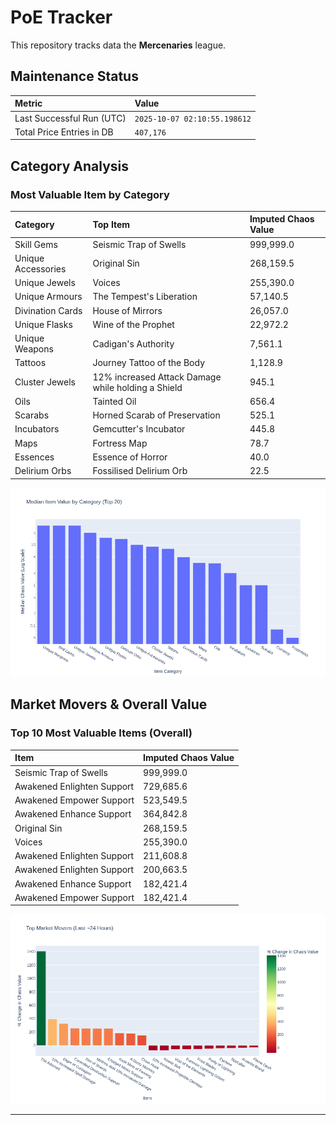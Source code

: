 # PoE Tracker

This repository tracks data the **Mercenaries** league.

## Maintenance Status

<!-- START_MAINTENANCE -->
| Metric | Value |
|:---|:---|
| Last Successful Run (UTC) | `2025-10-07 02:10:55.198612` |
| Total Price Entries in DB | `407,176` |

<!-- END_MAINTENANCE -->

## Category Analysis

<!-- START_CATEGORY_ANALYSIS -->
### Most Valuable Item by Category
| Category | Top Item | Imputed Chaos Value |
| :--- | :--- | :--- |
| Skill Gems | Seismic Trap of Swells | 999,999.0 |
| Unique Accessories | Original Sin | 268,159.5 |
| Unique Jewels | Voices | 255,390.0 |
| Unique Armours | The Tempest's Liberation | 57,140.5 |
| Divination Cards | House of Mirrors | 26,057.0 |
| Unique Flasks | Wine of the Prophet | 22,972.2 |
| Unique Weapons | Cadigan's Authority | 7,561.1 |
| Tattoos | Journey Tattoo of the Body | 1,128.9 |
| Cluster Jewels | 12% increased Attack Damage while holding a Shield | 945.1 |
| Oils | Tainted Oil | 656.4 |
| Scarabs | Horned Scarab of Preservation | 525.1 |
| Incubators | Gemcutter's Incubator | 445.8 |
| Maps | Fortress Map | 78.7 |
| Essences | Essence of Horror | 40.0 |
| Delirium Orbs | Fossilised Delirium Orb | 22.5 |


![Category Analysis Chart](charts/category_analysis.png)
<!-- END_CATEGORY_ANALYSIS -->

## Market Movers & Overall Value

<!-- START_ANALYSIS -->
### Top 10 Most Valuable Items (Overall)
| Item | Imputed Chaos Value |
| :--- | :--- |
| Seismic Trap of Swells | 999,999.0 |
| Awakened Enlighten Support | 729,685.6 |
| Awakened Empower Support | 523,549.5 |
| Awakened Enhance Support | 364,842.8 |
| Original Sin | 268,159.5 |
| Voices | 255,390.0 |
| Awakened Enlighten Support | 211,608.8 |
| Awakened Enlighten Support | 200,663.5 |
| Awakened Enhance Support | 182,421.4 |
| Awakened Empower Support | 182,421.4 |


![Market Movers Chart](charts/market_movers.png)
<!-- END_ANALYSIS -->

---
